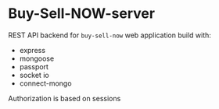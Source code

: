 # Buy-Sell-NOW-server

REST API backend for `buy-sell-now` web application build with:
- express
- mongoose
- passport
- socket io
- connect-mongo

Authorization is based on sessions  
